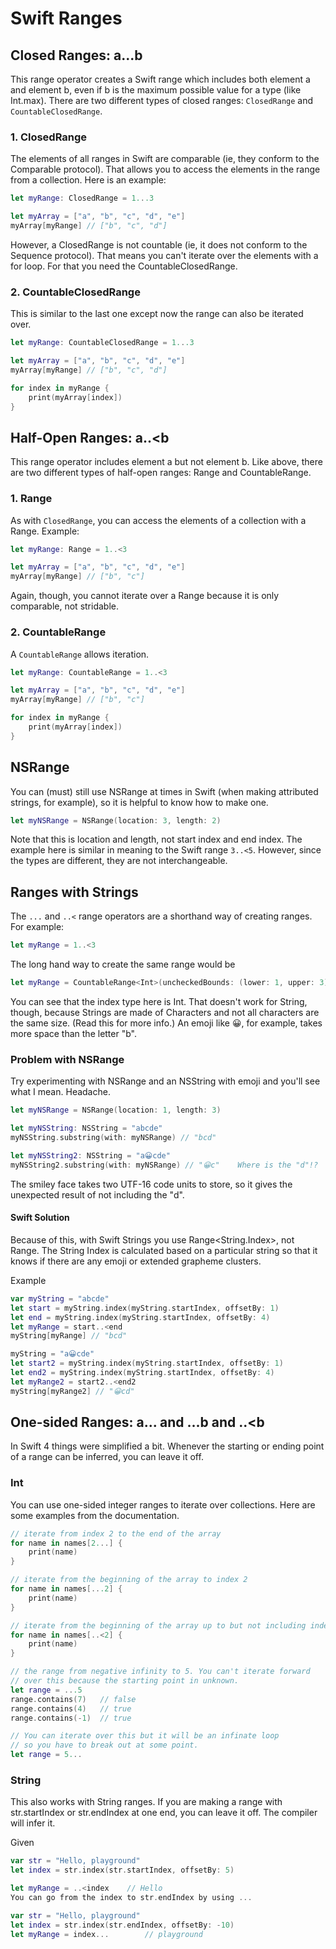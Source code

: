 # Swift Ranges

## Closed Ranges:  a...b

This range operator creates a Swift range which includes both element a and element b, even if b is the maximum possible value for a type (like Int.max). There are two different types of closed ranges: `ClosedRange` and `CountableClosedRange`.

### 1. ClosedRange

The elements of all ranges in Swift are comparable (ie, they conform to the Comparable protocol). That allows you to access the elements in the range from a collection. Here is an example:

```swift
let myRange: ClosedRange = 1...3

let myArray = ["a", "b", "c", "d", "e"]
myArray[myRange] // ["b", "c", "d"]
```

However, a ClosedRange is not countable (ie, it does not conform to the Sequence protocol). That means you can't iterate over the elements with a for loop. For that you need the CountableClosedRange.

### 2. CountableClosedRange

This is similar to the last one except now the range can also be iterated over.

```swift
let myRange: CountableClosedRange = 1...3

let myArray = ["a", "b", "c", "d", "e"]
myArray[myRange] // ["b", "c", "d"]

for index in myRange {
    print(myArray[index])
}
```

## Half-Open Ranges: a..<b

This range operator includes element a but not element b. Like above, there are two different types of half-open ranges: Range and CountableRange.

### 1. Range

As with `ClosedRange`, you can access the elements of a collection with a Range. Example:

```swift
let myRange: Range = 1..<3

let myArray = ["a", "b", "c", "d", "e"]
myArray[myRange] // ["b", "c"]
```

Again, though, you cannot iterate over a Range because it is only comparable, not stridable.

### 2. CountableRange

A `CountableRange` allows iteration.

```swift
let myRange: CountableRange = 1..<3

let myArray = ["a", "b", "c", "d", "e"]
myArray[myRange] // ["b", "c"]

for index in myRange {
    print(myArray[index])
}
```

## NSRange

You can (must) still use NSRange at times in Swift (when making attributed strings, for example), so it is helpful to know how to make one.

```swift
let myNSRange = NSRange(location: 3, length: 2)
```

Note that this is location and length, not start index and end index. The example here is similar in meaning to the Swift range `3..<5`. However, since the types are different, they are not interchangeable.

## Ranges with Strings

The `...` and `..<` range operators are a shorthand way of creating ranges. For example:

```swift
let myRange = 1..<3
```

The long hand way to create the same range would be

```swift
let myRange = CountableRange<Int>(uncheckedBounds: (lower: 1, upper: 3)) // 1..<3
```

You can see that the index type here is Int. That doesn't work for String, though, because Strings are made of Characters and not all characters are the same size. (Read this for more info.) An emoji like 😀, for example, takes more space than the letter "b".

### Problem with NSRange

Try experimenting with NSRange and an NSString with emoji and you'll see what I mean. Headache.

```swift
let myNSRange = NSRange(location: 1, length: 3)

let myNSString: NSString = "abcde"
myNSString.substring(with: myNSRange) // "bcd"

let myNSString2: NSString = "a😀cde"
myNSString2.substring(with: myNSRange) // "😀c"    Where is the "d"!?
```

The smiley face takes two UTF-16 code units to store, so it gives the unexpected result of not including the "d".

#### Swift Solution

Because of this, with Swift Strings you use Range<String.Index>, not Range<Int>. The String Index is calculated based on a particular string so that it knows if there are any emoji or extended grapheme clusters.

Example

```swift
var myString = "abcde"
let start = myString.index(myString.startIndex, offsetBy: 1)
let end = myString.index(myString.startIndex, offsetBy: 4)
let myRange = start..<end
myString[myRange] // "bcd"

myString = "a😀cde"
let start2 = myString.index(myString.startIndex, offsetBy: 1)
let end2 = myString.index(myString.startIndex, offsetBy: 4)
let myRange2 = start2..<end2
myString[myRange2] // "😀cd"
```

## One-sided Ranges: a... and ...b and ..<b

In Swift 4 things were simplified a bit. Whenever the starting or ending point of a range can be inferred, you can leave it off.

### Int

You can use one-sided integer ranges to iterate over collections. Here are some examples from the documentation.

```swift
// iterate from index 2 to the end of the array
for name in names[2...] {
    print(name)
}

// iterate from the beginning of the array to index 2
for name in names[...2] {
    print(name)
}

// iterate from the beginning of the array up to but not including index 2
for name in names[..<2] {
    print(name)
}

// the range from negative infinity to 5. You can't iterate forward
// over this because the starting point in unknown.
let range = ...5
range.contains(7)   // false
range.contains(4)   // true
range.contains(-1)  // true

// You can iterate over this but it will be an infinate loop 
// so you have to break out at some point.
let range = 5...
```

### String

This also works with String ranges. If you are making a range with str.startIndex or str.endIndex at one end, you can leave it off. The compiler will infer it.

Given

```swift
var str = "Hello, playground"
let index = str.index(str.startIndex, offsetBy: 5)

let myRange = ..<index    // Hello
You can go from the index to str.endIndex by using ...

var str = "Hello, playground"
let index = str.index(str.endIndex, offsetBy: -10)
let myRange = index...        // playground
```